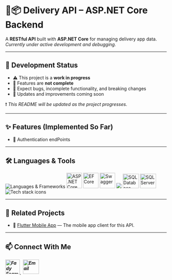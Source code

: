 # 🛵📦 Delivery API – ASP.NET Core Backend

A **RESTful API** built with **ASP.NET Core** for managing delivery app data.  
*Currently under active development and debugging.*

---

## 🚧 Development Status

- ⚠️ This project is a **work in progress**  
- 🚫 Features are **not complete**  
- 🐞 Expect bugs, incomplete functionality, and breaking changes  
- 🔄 Updates and improvements coming soon

❗ *This README will be updated as the project progresses.*

---

## ✨ Features (Implemented So Far)

- 🔐 Authentication endPoints

---

## 🛠️ Languages & Tools
<p align="left"> 
        <img src="https://skillicons.dev/icons?i=cs,dotnet" alt="Languages & Frameworks"/> 
        <img src="https://github.com/user-attachments/assets/fa32ecd8-f181-4041-8783-c52c2a1a2394" alt="ASP .NET Core" width="48" height="48"/> 
        <img src="https://github.com/user-attachments/assets/cca47f88-a1fa-4aeb-b70b-b309e3b19f16" alt="EF Core" width="48" height="48"/> 
        <img src="https://github.com/user-attachments/assets/bed1f933-9788-4ac4-b233-a9986092db48" alt="Swagger" width="48" height="48"/> 
        <img src="https://skillicons.dev/icons?i=postman"/> 
        <img src="https://github.com/user-attachments/assets/7c52a0af-9e04-4cb9-8a08-e492f9ea1ff1" alt="SQL Database" width="50" height="45"/> 
        <img src="https://github.com/user-attachments/assets/92a8f8f5-b9cc-4ca4-88d8-b8ae33106ddb" alt="SQL Server" width="50" height="45"/> 
        <img src="https://skillicons.dev/icons?i=visualstudio,git,github" alt="Tech stack icons"/>
</p>

---

## 🔗 Related Projects

- 📱 [Flutter Mobile App](https://github.com/Fady-Esam/flutter-delivery-app) — The mobile app client for this API.

---

## 📫 Connect With Me
<h5 align="left"> 
<a href="https://www.linkedin.com/in/fady-esam/" target="_blank"> 
  <img src="https://raw.githubusercontent.com/rahuldkjain/github-profile-readme-generator/master/src/images/icons/Social/linked-in-alt.svg" alt="Fady Esam" height="45" width="45" /> 
  </a> 
   &nbsp;
  <a href="mailto:fady.esam.0101@gmail.com" target="_blank"> 
    <img src="https://cdn-icons-png.flaticon.com/512/732/732200.png" alt="Email" height="45" width="50" /> 
</a> 
</h5>




